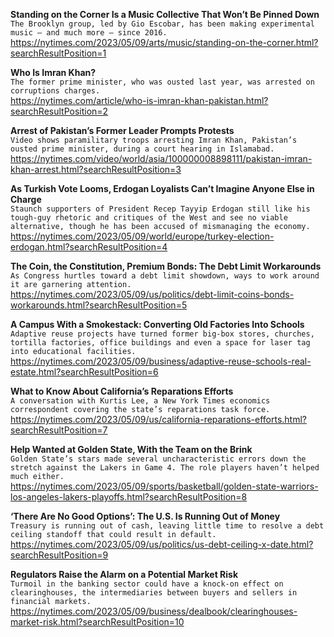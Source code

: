 **Standing on the Corner Is a Music Collective That Won’t Be Pinned Down**\
`The Brooklyn group, led by Gio Escobar, has been making experimental music — and much more — since 2016.`\
https://nytimes.com/2023/05/09/arts/music/standing-on-the-corner.html?searchResultPosition=1

**Who Is Imran Khan?**\
`The former prime minister, who was ousted last year, was arrested on corruptions charges.`\
https://nytimes.com/article/who-is-imran-khan-pakistan.html?searchResultPosition=2

**Arrest of Pakistan’s Former Leader Prompts Protests**\
`Video shows paramilitary troops arresting Imran Khan, Pakistan’s ousted prime minister, during a court hearing in Islamabad.`\
https://nytimes.com/video/world/asia/100000008898111/pakistan-imran-khan-arrest.html?searchResultPosition=3

**As Turkish Vote Looms, Erdogan Loyalists Can’t Imagine Anyone Else in Charge**\
`Staunch supporters of President Recep Tayyip Erdogan still like his tough-guy rhetoric and critiques of the West and see no viable alternative, though he has been accused of mismanaging the economy.`\
https://nytimes.com/2023/05/09/world/europe/turkey-election-erdogan.html?searchResultPosition=4

**The Coin, the Constitution, Premium Bonds: The Debt Limit Workarounds**\
`As Congress hurtles toward a debt limit showdown, ways to work around it are garnering attention.`\
https://nytimes.com/2023/05/09/us/politics/debt-limit-coins-bonds-workarounds.html?searchResultPosition=5

**A Campus With a Smokestack: Converting Old Factories Into Schools**\
`Adaptive reuse projects have turned former big-box stores, churches, tortilla factories, office buildings and even a space for laser tag into educational facilities.`\
https://nytimes.com/2023/05/09/business/adaptive-reuse-schools-real-estate.html?searchResultPosition=6

**What to Know About California’s Reparations Efforts**\
`A conversation with Kurtis Lee, a New York Times economics correspondent covering the state’s reparations task force.`\
https://nytimes.com/2023/05/09/us/california-reparations-efforts.html?searchResultPosition=7

**Help Wanted at Golden State, With the Team on the Brink**\
`Golden State’s stars made several uncharacteristic errors down the stretch against the Lakers in Game 4. The role players haven’t helped much either.`\
https://nytimes.com/2023/05/09/sports/basketball/golden-state-warriors-los-angeles-lakers-playoffs.html?searchResultPosition=8

**‘There Are No Good Options’: The U.S. Is Running Out of Money**\
`Treasury is running out of cash, leaving little time to resolve a debt ceiling standoff that could result in default.`\
https://nytimes.com/2023/05/09/us/politics/us-debt-ceiling-x-date.html?searchResultPosition=9

**Regulators Raise the Alarm on a Potential Market Risk**\
`Turmoil in the banking sector could have a knock-on effect on clearinghouses, the intermediaries between buyers and sellers in financial markets.`\
https://nytimes.com/2023/05/09/business/dealbook/clearinghouses-market-risk.html?searchResultPosition=10

